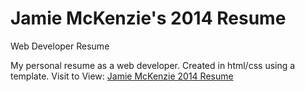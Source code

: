 Jamie McKenzie's 2014 Resume
======

Web Developer Resume

My personal resume as a web developer. Created in html/css using a template.
Visit to View: [Jamie McKenzie 2014 Resume](http://www.jamiemckenzie.github.io)
